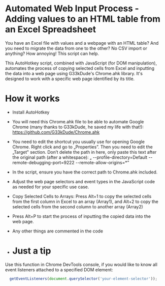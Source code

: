 # Automated Web Input Process - Adding values to an HTML table from an Excel Spreadsheet
You have an Excel file with values and a webpage with an HTML table? And you need to migrate the data from one to the other? No CSV import or anything? How annoying! This script can help.

This AutoHotkey script, combined with JavaScript (for DOM manipulation), automates the process of copying selected cells from Excel and inputting the data into a web page using G33kDude's Chrome.ahk library. It's designed to work with a specific web page identified by its title.

# How it works
* Install AutoHotkey
* You will need this Chrome.ahk file to be able to automate Google Chrome (many thanks to G33kDude, he saved my life with that!): https://github.com/G33kDude/Chrome.ahk
* You need to edit the shortcut you usually use for opening Google Chrome. Right click and go to „Properties”. Then you need to edit the „Target" section. Don’t delete the path in here, only paste this text after the original path (after a whitespace): „ --profile-directory=Default --remote-debugging-port=9222 --remote-allow-origins=*”
* In the script, ensure you have the correct path to Chrome.ahk included.
* Adjust the web page selectors and event types in the JavaScript code as needed for your specific use case.
* Copy Selected Cells to Arrays: Press Alt+1 to copy the selected cells from the first column in Excel to an array (Array1), and Alt+2 to copy the selected cells from the second column to another array (Array2)
* Press Alt+P to start the process of inputting the copied data into the web page.
* Any other things are commented in the code

* # Just a tip
Use this function in Chrome DevTools console, if you would like to know all event listeners attached to a specified DOM element:
```javascript  
  getEventListeners(document.querySelector('your-element-selector'));



